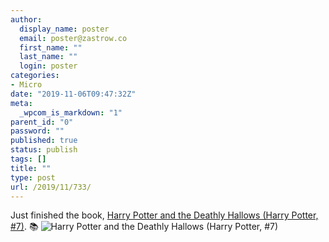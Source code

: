 ```yaml
---
author:
  display_name: poster
  email: poster@zastrow.co
  first_name: ""
  last_name: ""
  login: poster
categories:
- Micro
date: "2019-11-06T09:47:32Z"
meta:
  _wpcom_is_markdown: "1"
parent_id: "0"
password: ""
published: true
status: publish
tags: []
title: ""
type: post
url: /2019/11/733/
---
```

<p>Just finished the book, <a href="https://www.goodreads.com/review/show/3038925734?utm_medium=api&amp;utm_source=rss">Harry Potter and the Deathly Hallows (Harry Potter, #7)</a>. 📚 <img src="/assets/2019/11/38185123._SX50_.jpg" alt="Harry Potter and the Deathly Hallows (Harry Potter, #7)" /></p>

